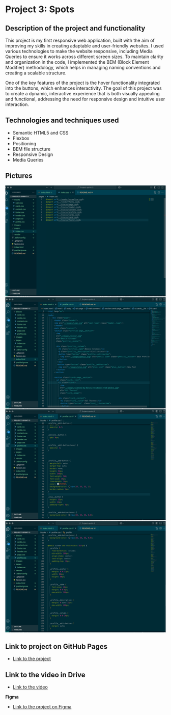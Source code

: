 # Project 3: Spots

## Description of the project and functionality

This project is my first responsive web application, built with the aim of improving my skills in creating adaptable and user-friendly websites. I used various technologies to make the website responsive, including Media Queries to ensure it works across different screen sizes. To maintain clarity and organization in the code, I implemented the BEM (Block Element Modifier) methodology, which helps in managing naming conventions and creating a scalable structure.

One of the key features of the project is the hover functionality integrated into the buttons, which enhances interactivity. The goal of this project was to create a dynamic, interactive experience that is both visually appealing and functional, addressing the need for responsive design and intuitive user interaction.


## Technologies and techniques used 

* Semantic HTML5 and CSS 
* Flexbox 
* Positioning
* BEM file structure
* Responsive Design
* Media Queries  

## Pictures
![alt text](./images/demo/Block_screen.png)
![alt text](./images/demo/div_screen.png)
![alt text](./images/demo/hover_screen.png)
![alt text](./images/demo/Media_screen.png)
  

## Link to project on GitHub Pages

* [Link to the project](https://gabrielab3.github.io/Project-sprint-3/)

## Link to the video in Drive
* [Link to the video](https://drive.google.com/file/d/1KlqCOt8J30VPYR8TkOlN7uLV6g3Mqqi3/view?usp=drive_link)
  
**Figma**  
  
* [Link to the project on Figma](https://www.figma.com/file/BBNm2bC3lj8QQMHlnqRsga/Sprint-3-Project-%E2%80%94-Spots?type=design&node-id=2%3A60&mode=design&t=afgNFybdorZO6cQo-1)
  
 
  

